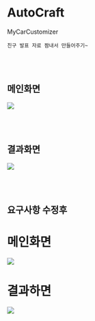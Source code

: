 # AutoCraft
MyCarCustomizer

```
친구 발표 자료 짬내서 만들어주기~
```
<br> <br>

## 메인화면

<image src="https://github.com/minwoogi/AutoCraft/assets/96968834/f923feae-d09a-40ee-8c55-ea3f9484806b">

<br><br>

## 결과화면
<image src="https://github.com/minwoogi/AutoCraft/assets/96968834/0b163d7d-e730-4960-8070-8568ff3b664f">


<br> <br>

## 요구사항 수정후 

# 메인화면

<image src="https://github.com/minwoogi/AutoCraft/assets/96968834/d47367c1-52c7-4b57-81bb-9269593ee1c9">

# 결과하면

<image src="https://github.com/minwoogi/AutoCraft/assets/96968834/3ead7df7-ff2f-4783-898b-0456f2d683a8">


